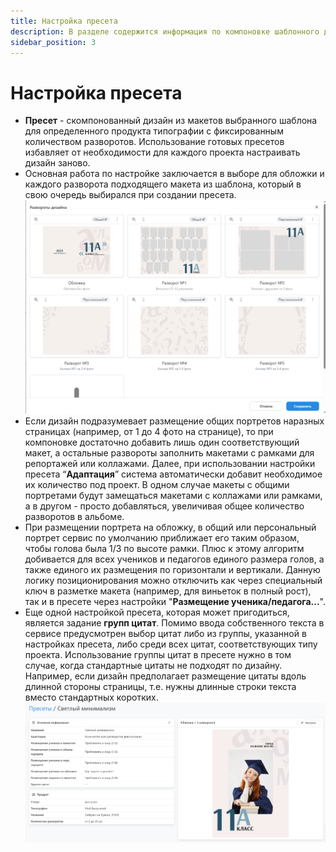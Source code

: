 ```yaml
---
title: Настройка пресета
description: В разделе содержится информация по компоновке шаблонного дизайна из макетов
sidebar_position: 3
---
```

# Настройка пресета

* __Пресет__ - скомпонованный дизайн из макетов выбранного шаблона для определенного продукта типографии с фиксированным количеством разворотов. Использование готовых пресетов избавляет от необходимости для каждого проекта настраивать дизайн заново.
* Основная работа по настройке заключается в выборе для обложки и каждого разворота подходящего макета из шаблона, который в свою очередь выбирался при создании пресета. 
![](../_media/design/preset-edit.png)
* Если дизайн подразумевает размещение общих портретов наразных страницах (например, от 1 до 4 фото на странице), то при компоновке достаточно добавить лишь один соответствующий макет, а остальные развороты заполнить макетами с рамками для репортажей или коллажами. Далее, при использовании настройки пресета “__Адаптация__” система автоматически добавит необходимое их количество под проект. В одном случае макеты с общими портретами будут замещаться макетами с коллажами или рамками, а в другом - просто добавляться, увеличивая общее количество разворотов в альбоме.
* При размещении портрета на обложку, в общий или персональный портрет сервис по умолчанию приближает его таким образом, чтобы голова была 1/3 по высоте рамки. Плюс к этому алгоритм добивается для всех учеников и педагогов единого размера голов, а также единого их размещения по горизонтали и вертикали. Данную логику позиционирования можно отключить как через специальный ключ в разметке макета (например, для виньеток в полный рост), так и в пресете через настройки "__Размещение ученика/педагога...__". 
* Еще одной настройкой пресета, которая может пригодиться, является задание __групп цитат__. Помимо ввода собственного текста в сервисе предусмотрен выбор цитат либо из группы, указанной в настройках пресета, либо среди всех цитат, соответствующих типу проекта. Использование группы цитат в пресете нужно в том случае, когда стандартные цитаты не подходят по дизайну. Например, если дизайн предполагает размещение цитаты вдоль длинной стороны страницы, т.е. нужны длинные строки текста вместо стандартных коротких.
![](../_media/design/preset.png)